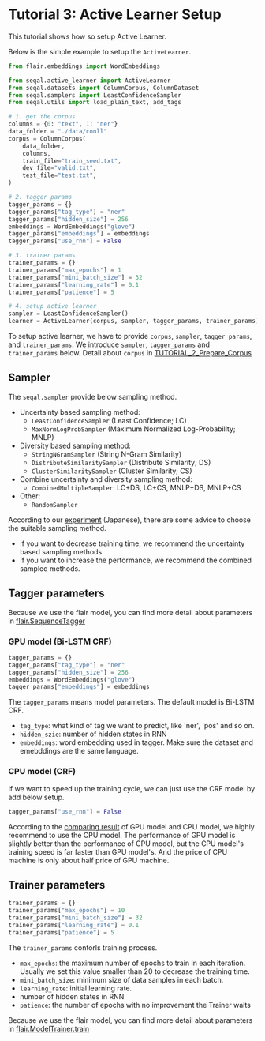 # Tutorial 3: Active Learner Setup

This tutorial shows how so setup Active Learner.

Below is the simple example to setup the `ActiveLearner`.

```python
from flair.embeddings import WordEmbeddings

from seqal.active_learner import ActiveLearner
from seqal.datasets import ColumnCorpus, ColumnDataset
from seqal.samplers import LeastConfidenceSampler
from seqal.utils import load_plain_text, add_tags

# 1. get the corpus
columns = {0: "text", 1: "ner"}
data_folder = "./data/conll"
corpus = ColumnCorpus(
    data_folder,
    columns,
    train_file="train_seed.txt",
    dev_file="valid.txt",
    test_file="test.txt",
)

# 2. tagger params
tagger_params = {}
tagger_params["tag_type"] = "ner"
tagger_params["hidden_size"] = 256
embeddings = WordEmbeddings("glove")
tagger_params["embeddings"] = embeddings
tagger_params["use_rnn"] = False

# 3. trainer params
trainer_params = {}
trainer_params["max_epochs"] = 1
trainer_params["mini_batch_size"] = 32
trainer_params["learning_rate"] = 0.1
trainer_params["patience"] = 5

# 4. setup active learner
sampler = LeastConfidenceSampler()
learner = ActiveLearner(corpus, sampler, tagger_params, trainer_params)
```

To setup active learner, we have to provide `corpus`, `sampler`, `tagger_params`, and `trainer_params`. We introduce `sampler`, `tagger_params` and `trainer_params` below. Detail about `corpus` in [TUTORIAL_2_Prepare_Corpus](TUTORIAL_2_Prepare_Corpus.md)

## Sampler

The `seqal.sampler` provide below sampling method.

- Uncertainty based sampling method:
  - `LeastConfidenceSampler` (Least Confidence; LC)
  - `MaxNormLogProbSampler` (Maximum Normalized Log-Probability; MNLP)
- Diversity based sampling method:
  - `StringNGramSampler` (String N-Gram Similarity)
  - `DistributeSimilaritySampler` (Distribute Similarity; DS)
  - `ClusterSimilaritySampler` (Cluster Similarity; CS)
- Combine uncertainty and diversity sampling method:
  - `CombinedMultipleSampler`: LC+DS, LC+CS, MNLP+DS, MNLP+CS
- Other:
  - `RandomSampler` 

According to our [experiment](https://fintan.jp/page/4127/) (Japanese), there are some advice to choose the suitable sampling method.
- If you want to decrease training time, we recommend the uncertainty based sampling methods
- If you want to increase the performance, we recommend the combined sampled methods.


## Tagger parameters

Because we use the flair model, you can find more detail about parameters in [flair.SequenceTagger](https://github.com/flairNLP/flair/blob/v0.10/flair/models/sequence_tagger_model.py#L89)

### GPU model (Bi-LSTM CRF)

```python
tagger_params = {}
tagger_params["tag_type"] = "ner" 
tagger_params["hidden_size"] = 256
embeddings = WordEmbeddings("glove")  
tagger_params["embeddings"] = embeddings
```

The `tagger_params` means model parameters. The default model is Bi-LSTM CRF.

- `tag_type`: what kind of tag we want to predict, like 'ner', 'pos' and so on.
- `hidden_szie`: number of hidden states in RNN
- `embeddings`: word embedding used in tagger. Make sure the dataset and emebddings are the same language.

### CPU model (CRF)

If we want to speed up the training cycle, we can just use the CRF model by add below setup.

```python
tagger_params["use_rnn"] = False
```

According to the [comparing result](performance.md) of GPU model and CPU model, we highly recommend to use the CPU model. The performance of GPU model is slightly better than the performance of CPU model, but the CPU model's training speed is far faster than GPU model's. And the price of CPU machine is only about half price of GPU machine.


## Trainer parameters

```python
trainer_params = {}
trainer_params["max_epochs"] = 10
trainer_params["mini_batch_size"] = 32
trainer_params["learning_rate"] = 0.1
trainer_params["patience"] = 5
```

The `trainer_params` contorls training process.

- `max_epochs`: the maximum number of epochs to train in each iteration. Usually we set this value smaller than 20 to decrease the training time.
- `mini_batch_size`: minimum size of data samples in each batch.
- `learning_rate`: initial learning rate.
- number of hidden states in RNN
- `patience`: the number of epochs with no improvement the Trainer waits

Because we use the flair model, you can find more detail about parameters in [flair.ModelTrainer.train](https://github.com/flairNLP/flair/blob/master/flair/trainers/trainer.py#L129)

